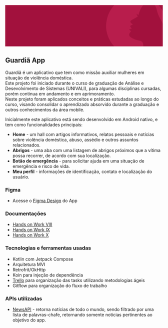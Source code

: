 <div><img src="https://github.com/anacrispee/GuardiaApp/blob/main/Wireframe%20Github.png?raw=true" width="740px"/></div>

## Guardiã App
Guardiã é um aplicativo que tem como missão auxiliar mulheres em situação de violência doméstica. <br>
Este projeto foi iniciado durante o curso de graduação de Análise e Desevolvimento de Sistemas (UNIVALI), para algumas disciplinas cursadas, porém continua em andamento e em aprimoramento. <br>
Neste projeto foram aplicados conceitos e práticas estudadas ao longo do curso, visando consolidar o aprendizado absorvido durante a graduação e outros conhecimentos da área mobile.

Inicialmente este aplicativo está sendo desenvolvido em Android nativo, e tem como funcionalidades principais:
- **Home** -  um hall com artigos informativos, relatos pessoais e notícias sobre violência doméstica, abuso, assédio e outros assuntos relacionados.
- **Abrigos** - uma aba com uma listagem de abrigos próximos que a vítima possa recorrer, de acordo com sua localização.
- **Botão de emergência** - para solicitar ajuda em uma situação de emergência e risco de vida.
- **Meu perfil** - informações de identificação, contato e localização do usuário.
### Figma
- Acesse o [Figma Design](https://www.figma.com/design/O8yoOtgsnMyKRRSFxCnrS3/App-Guardi%C3%A3?node-id=0-1&t=X03ZkEo7pfHircG9-1) do App
### Documentações
- [Hands on Work VIII](https://docs.google.com/document/d/1dIHBQbTkp5yGl3bMgSyUALoYh6iJ1ihmDLa20_jT59U/edit?usp=sharing)
- [Hands on Work IX](https://docs.google.com/document/d/1SCvSPoTSgmEsHLvOtETZo_kauVEGI6fvnWeYG9ST4Dw/edit?usp=sharing)
- [Hands on Work X](https://docs.google.com/document/d/1pEYAvKYYmZ6197spZDcHUI27Kzemrdp3PDNpipK6IhQ/edit?usp=sharing)
### Tecnologias e ferramentas usadas
- Kotlin com Jetpack Compose
- Arquitetura MVI
- Retrofrit/OkHttp
- Koin para injeção de dependência
- [Trello](https://trello.com/b/UmSudVMK) para organização das tasks utilizando metodologias ágeis
- Gitflow para organização do fluxo de trabalho
### APIs utilizadas
- [NewsAPI](https://newsapi.org/) - retorna notícias de todo o mundo, sendo filtrado por uma lista de palavras-chafe, retornando somente notícias pertinentes ao objetivo do app.
